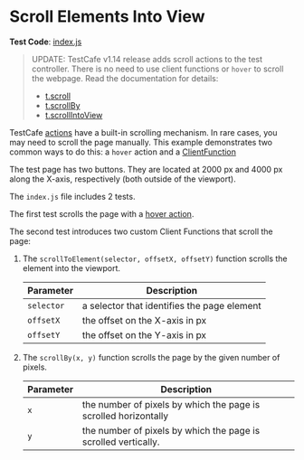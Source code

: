 # Scroll Elements Into View

**Test Code**: [index.js](index.js)  

> UPDATE: TestCafe v1.14 release adds scroll actions to the test controller. There is no need to use client functions or `hover` to scroll the webpage. Read the documentation for details:
>
> * [t.scroll](https://devexpress.github.io/testcafe/documentation/reference/test-api/testcontroller/scroll.html)
> * [t.scrollBy](https://devexpress.github.io/testcafe/documentation/reference/test-api/testcontroller/scrollby.html)
> * [t.scrollIntoView](https://devexpress.github.io/testcafe/documentation/reference/test-api/testcontroller/scrollintoview.html)

TestCafe [actions](https://devexpress.github.io/testcafe/documentation/guides/basic-guides/interact-with-the-page.html) have a built-in scrolling mechanism. In rare cases, you may need to scroll the page manually. This example demonstrates two common ways to do this: a `hover` action and a [ClientFunction](https://devexpress.github.io/testcafe/documentation/guides/basic-guides/obtain-client-side-info.html)

The test page has two buttons. They are located at 2000 px and 4000 px along the X-axis, respectively (both outside of the viewport).

The `index.js` file includes 2 tests.

The first test scrolls the page with a [hover action](https://devexpress.github.io/testcafe/documentation/reference/test-api/testcontroller/hover.html).

The second test introduces two custom Client Functions that scroll the page:

1. The `scrollToElement(selector, offsetX, offsetY)` function scrolls the element into the viewport.

    | Parameter  | Description |
    |------------|-------------|
    | `selector` | a selector that identifies the page element |
    | `offsetX`  | the offset on the X-axis in px |
    | `offsetY`  | the offset on the Y-axis in px |

2. The `scrollBy(x, y)` function scrolls the page by the given number of pixels.

    | Parameter  | Description |
    |------------|-------------|
    | `x` | the number of pixels by which the page is scrolled horizontally|
    | `y`  | the number of pixels by which the page is scrolled vertically.|
